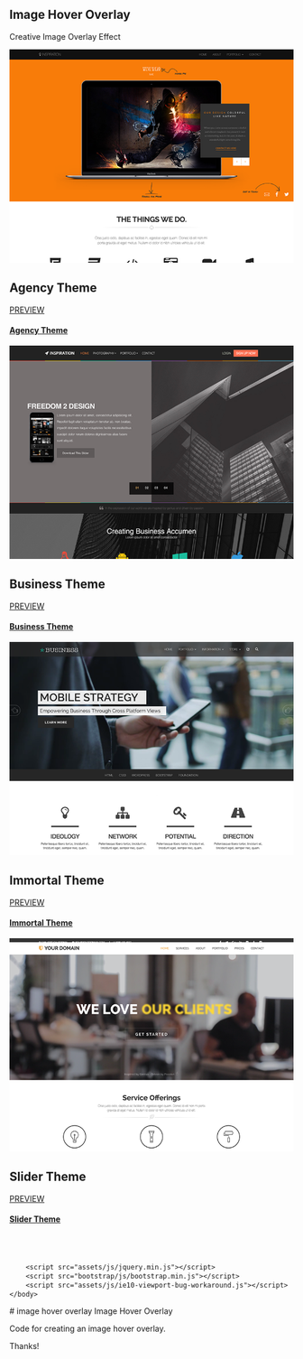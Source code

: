 <html lang="en">
    <head>
        <meta charset="utf-8">
        <meta http-equiv="X-UA-Compatible" content="IE=edge">
        <meta name="viewport" content="width=device-width, initial-scale=1">
        <meta name="description" content="Steve Shead - Inspired by Genius - Driven by Passion - My Themes and Templates - My T-Shirt Designs - This is Me!">
        <meta name="author" content="Steve Shead">
        <title>Steve Shead - This Is Me.</title>
        <!-- Bootstrap core CSS -->
        <!-- Custom styles for this template -->
        <!-- HTML5 shim and Respond.js for IE8 support of HTML5 elements and media queries -->
        <!--[if lt IE 9]>
      <script src="https://oss.maxcdn.com/html5shiv/3.7.2/html5shiv.min.js"></script>
      <script src="https://oss.maxcdn.com/respond/1.4.2/respond.min.js"></script>
    <![endif]-->
        <link href="bootstrap/css/bootstrap.css" rel="stylesheet" type="text/css">
        <link href="style.css" rel="stylesheet" type="text/css">
        <link rel="stylesheet" href="https://cdnjs.cloudflare.com/ajax/libs/font-awesome/4.6.3/css/font-awesome.min.css">
    </head>
    <body>
        <section id="html" class="code">
            <div class="container">
                <div class="row text-center">
                    <div class="section-header col-xs-12">
                        <h1>Image Hover Overlay</h1>
                        <p style="visibility: visible; -webkit-animation-duration: 1s; -webkit-animation-delay: 0.2s;">Creative Image Overlay Effect</p>
                    </div>
                </div>
                <div class="row text-center" style="padding-bottom:35px;">
                    <div class="col-sm-6 col-xs-12 col-lg-3 col-md-3">
                        <div class="hovereffect">
                            <img class="img-responsive" src="assets/img/themes/agency800x600.png" alt="">
                            <div class="overlay">
                                <h2>Agency Theme</h2>
                                <a class="btn btn-outline-white" href="https://steveshead.github.io/bootstrap3-agency/" target="_blank">PREVIEW</a>
                            </div>
                        </div>
                        <h4><a href="https://steveshead.github.io/bootstrap3-agency/" target="_blank">Agency Theme</a></h4>
                    </div>
                    <div class="col-sm-6 col-xs-12 col-lg-3 col-md-3">
                        <div class="hovereffect">
                            <img class="img-responsive" src="assets/img/themes/business800x600.png" alt="">
                            <div class="overlay">
                                <h2>Business Theme</h2>
                                <a class="btn btn-outline-white" href="https://steveshead.github.io/bootstrap3-business/" target="_blank">PREVIEW</a>
                            </div>
                        </div>
                        <h4><a href="https://steveshead.github.io/bootstrap3-business/" target="_blank">Business Theme</a></h4>
                    </div>
                    <div class="col-lg-3 col-sm-6 col-xs-12 col-md-3">
                        <div class="hovereffect">
                            <img class="img-responsive" src="assets/img/themes/immortal800x600.png" alt="">
                            <div class="overlay">
                                <h2>Immortal Theme</h2>
                                <a class="btn btn-outline-white" href="https://steveshead.github.io/bootstrap3-immortal/" target="_blank">PREVIEW</a>
                            </div>
                        </div>
                        <h4><a href="https://steveshead.github.io/bootstrap3-immortal/" target="_blank">Immortal Theme</a></h4>
                    </div>
                    <div class="col-lg-3 col-sm-6 col-xs-12 col-md-3">
                        <div class="hovereffect">
                            <img class="img-responsive" src="assets/img/themes/slider800x600.png" alt="">
                            <div class="overlay">
                                <h2>Slider Theme</h2>
                                <a class="btn btn-outline-white" href="https://steveshead.github.io/bootstrap3-slider/" target="_blank">PREVIEW</a>
                            </div>
                        </div>
                        <h4><a href="https://steveshead.github.io/bootstrap3-slider/" target="_blank">Slider Theme</a></h4>
                    </div>
                </div>
            </div>
        </section>

        <script src="assets/js/jquery.min.js"></script>
        <script src="bootstrap/js/bootstrap.min.js"></script>
        <script src="assets/js/ie10-viewport-bug-workaround.js"></script>
    </body>
</html>
# image hover overlay
Image Hover Overlay

Code for creating an image hover overlay.

Thanks!